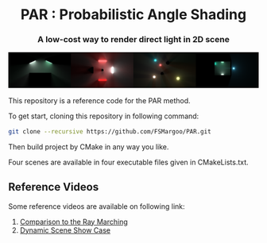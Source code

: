 ﻿<div align="center">

<h1> PAR : Probabilistic Angle Shading  </h1>

<h3> A low-cost way to render direct light in 2D scene  </h3>

<img src="./capture/banner.png">

</div>

This repository is a reference code for the PAR method.

To get start, cloning this repository in following command:

```bash
git clone --recursive https://github.com/FSMargoo/PAR.git
```

Then build project by CMake in any way you like.

Four scenes are available in four executable files given in CMakeLists.txt.

## Reference Videos

Some reference videos are available on following link:

1. [Comparison to the Ray Marching](https://www.bilibili.com/video/BV1GMaqzsEW4/)
2. [Dynamic Scene Show Case](https://www.bilibili.com/video/BV1fkhvzbEy9/)